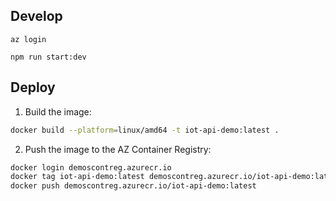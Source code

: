 ## Develop

```
az login
```

```
npm run start:dev
```

## Deploy

1. Build the image:

```sh
docker build --platform=linux/amd64 -t iot-api-demo:latest .
```

2. Push the image to the AZ Container Registry:

```sh
docker login demoscontreg.azurecr.io
docker tag iot-api-demo:latest demoscontreg.azurecr.io/iot-api-demo:latest
docker push demoscontreg.azurecr.io/iot-api-demo:latest
```
